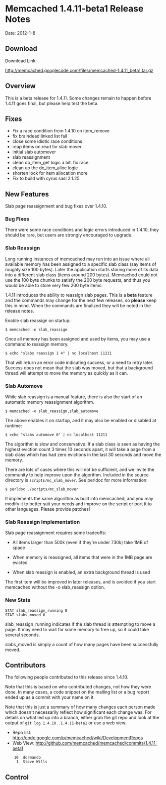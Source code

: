 # Memcached 1.4.11-beta1 Release Notes #

Date: 2012-1-8

## Download ##

Download Link:

http://memcached.googlecode.com/files/memcached-1.4.11_beta1.tar.gz


## Overview ##

This is a beta release for 1.4.11. Some changes remain to happen before 1.4.11
goes final, but please help test the beta.

## Fixes ##

  * Fix a race condition from 1.4.10 on item\_remove
  * fix braindead linked list fail
  * close some idiotic race conditions
  * reap items on read for slab mover
  * initial slab automover
  * slab reassignment
  * clean do\_item\_get logic a bit. fix race.
  * clean up the do\_item\_alloc logic
  * shorten lock for item allocation more
  * Fix to build with cyrus sasl 2.1.25


## New Features ##

Slab page reassignment and bug fixes over 1.4.10.

### Bug Fixes ###

There were some race conditions and logic errors introduced in 1.4.10, they
should be rare, but users are strongly encouraged to upgrade.

### Slab Reassign ###

Long running instances of memcached may run into an issue where all available
memory has been assigned to a specific slab class (say items of roughly size
100 bytes). Later the application starts storing more of its data into a
different slab class (items around 200 bytes). Memcached could not use the 100
byte chunks to satisfy the 200 byte requests, and thus you would be able to
store very few 200 byte items.

1.4.11 introduces the ability to reassign slab pages. This is a **beta** feature
and the commands may change for the next few releases, so **please** keep this
in mind. When the commands are finalized they will be noted in the release
notes.

Enable slab reassign on startup:

`$ memcached -o slab_reassign`

Once all memory has been assigned and used by items, you may use a command to
reassign memory.

`$ echo "slabs reassign 1 4" | nc localhost 11211`

That will return an error code indicating success, or a need to retry later.
Success does not mean that the slab was moved, but that a background thread
will attempt to move the memory as quickly as it can.

### Slab Automove ###

While slab reassign is a manual feature, there is also the start of an
automatic memory reassignment algorithm.

`$ memcached -o slab_reassign,slab_automove`

The above enables it on startup, and it may also be enabled or disabled at
runtime:

`$ echo "slabs automove 0" | nc localhost 11211`

The algorithm is slow and conservative. If a slab class is seen as having the
highest eviction count 3 times 10 seconds apart, it will take a page from a
slab class which has had zero evictions in the last 30 seconds and move the
memory.

There are lots of cases where this will not be sufficient, and we invite the
community to help improve upon the algorithm. Included in the source directory
is `scripts/mc_slab_mover`. See perldoc for more information:

`$ perldoc ./scripts/mc_slab_mover`

It implements the same algorithm as built into memcached, and you may modify
it to better suit your needs and improve on the script or port it to other
languages. Please provide patches!

### Slab Reassign Implementation ###

Slab page reassignment requires some tradeoffs:

  * All items larger than 500k (even if they're under 730k) take 1MB of space

  * When memory is reassigned, all items that were in the 1MB page are evicted

  * When slab reassign is enabled, an extra background thread is used

The first item will be improved in later releases, and is avoided if you start
memcached without the -o slab\_reassign option.

### New Stats ###

```
STAT slab_reassign_running 0
STAT slabs_moved 0
```

slab\_reassign\_running indicates if the slab thread is attempting to move a
page. It may need to wait for some memory to free up, so it could take several
seconds.

slabs\_moved is simply a count of how many pages have been successfully moved.

## Contributors ##

The following people contributed to this release since 1.4.10.

Note that this is based on who contributed changes, not how they were
done.  In many cases, a code snippet on the mailing list or a bug
report ended up as a commit with your name on it.

Note that this is just a summary of how many changes each person made
which doesn't necessarily reflect how significant each change was.
For details on what led up into a branch, either grab the git repo and
look at the output of `git log 1.4.10..1.4.11-beta1` or use a web view.

  * Repo list:  http://code.google.com/p/memcached/wiki/DevelopmentRepos
  * Web View: http://github.com/memcached/memcached/commits/1.4.11-beta1

```
    10	dormando
     1	Steve Wills

```

## Control ##